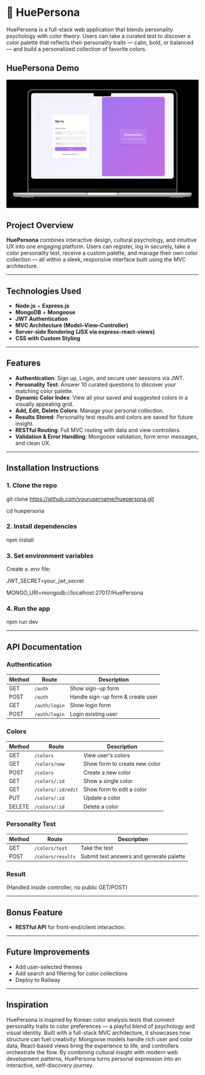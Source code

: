 # 🎨 HuePersona

HuePersona is a full-stack web application that blends personality psychology with color theory. Users can take a curated test to discover a color palette that reflects their personality traits — calm, bold, or balanced — and build a personalized collection of favorite colors.


## HuePersona Demo
![HuePersona Demo](./HuePersona.png)

## Project Overview

**HuePersona** combines interactive design, cultural psychology, and intuitive UX into one engaging platform. Users can register, log in securely, take a color personality test, receive a custom palette, and manage their own color collection — all within a sleek, responsive interface built using the MVC architecture.

---

## Technologies Used

- **Node.js** + **Express.js**
- **MongoDB** + **Mongoose**
- **JWT Authentication**
- **MVC Architecture (Model–View–Controller)**
- **Server-side Rendering (JSX via express-react-views)**
- **CSS with Custom Styling**


---


## Features

-  **Authentication**: Sign up, Login, and secure user sessions via JWT.
-  **Personality Test**: Answer 10 curated questions to discover your matching color palette.
-  **Dynamic Color Index**: View all your saved and suggested colors in a visually appealing grid.
-  **Add, Edit, Delete Colors**: Manage your personal collection.
-  **Results Stored**: Personality test results and colors are saved for future insight.
-  **RESTful Routing**: Full MVC routing with data and view controllers.
-  **Validation & Error Handling**: Mongoose validation, form error messages, and clean UX.

---

## Installation Instructions
### 1. Clone the repo
git clone https://github.com/yourusername/huepersona.git 

cd huepersona

### 2. Install dependencies
npm install

### 3. Set environment variables
Create a .env file:

JWT_SECRET=your_jwt_secret

MONGO_URI=mongodb://localhost:27017/HuePersona

### 4. Run the app
npm run dev

---

 ## API Documentation
 ### Authentication

| Method          | Route         | Description                       | 
| --------------- | --------------| ----------------------------------| 
| GET             | `/auth`       | Show sign-up form                 | 
| POST            | `/auth`       | Handle sign-up form & create user | 
| GET             | `/auth/login` | Show login form                   | 
| POST            | `/auth/login` | Login existing user               | 


### Colors

| Method | Route              | Description                      |
| ------ | -------------------| ---------------------------------|
| GET    | `/colors`          | View user's colors               |
| GET    | `/colors/new`      | Show form to create new color    |
| POST   | `/colors`          | Create a new color               |
| GET    | `/colors/:id`      | Show a single color              |
| GET    | `/colors/:id/edit` | Show form to edit a color        | 
| PUT    | `/colors/:id`      | Update a color                   |
| DELETE | `/colors/:id`      | Delete a color                   |


### Personality Test

| Method | Route             | Description                               |
| ------ | ------------------| ------------------------------------------|
| GET    | `/colors/test`    | Take the test                             |
| POST   | `/colors/results` | Submit test answers and generate palette  |


### Result 
(Handled inside controller, no public GET/POST)

---


## Bonus Feature

* **RESTful API** for front-end/client interaction.

---

## Future Improvements

* Add user-selected themes
* Add search and filtering for color collections
* Deploy to Railway

---

## Inspiration

HuePersona is inspired by Korean color analysis tests that connect personality traits to color preferences — a playful blend of psychology and visual identity. Built with a full-stack MVC architecture, it showcases how structure can fuel creativity: Mongoose models handle rich user and color data, React-based views bring the experience to life, and controllers orchestrate the flow. By combining cultural insight with modern web development patterns, HuePersona turns personal expression into an interactive, self-discovery journey.
